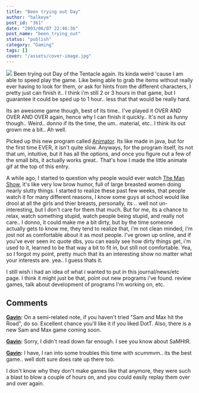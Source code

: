```yaml
---
title: "Been trying out Day"
author: "halkeye"
post_id: "361"
date: "2003/06/07 22:46:36"
post_name: "been_trying_out"
status: "publish"
category: "Gaming"
tags: []
cover: "/assets/cover-image.jpg"
---
```


![](dott_surf_animate.thumb.gif) Been trying out Day of the Tentacle again. Its kinda weird 'cause I am able to speed play the game. Like being able to grab the items without really ever having to look for them, or ask for hints from the different characters, I pretty just can finish it.. I think i'm still 2 or 3 hours in that game, but I guarantee it could be sped up to 1 hour.. less that that would be really hard.

Its an awesome game though, best of its time.. I've played it OVER AND OVER AND OVER again, hence why I can finish it quickly.. It's not as funny though.. Weird.. donno if its the time, the um.. material, etc.. I think its out grown me a bit.. Ah well.

Picked up this new program called [Animator](https://download.com.com/3000-2186-909432.html?tag=lst-0-2). Its like made in java, but for the first time EVER, it isn't quite slow. Anyways, for the program itself, its not that um, intuitive, but it has all the options, and once you figure out a few of the small bits, it actually works great.. That's how I made the little animate gif at the top of this entry.

A while ago, I started to question why people would ever watch [The Man Show](https://us.imdb.com/Title?0202741), it's like very low brow humor, full of large breasted women doing nearly slutty things. I started to realize these past few weeks, that people watch it for many different reasons, I know some guys at school would like drool at all the girls and thier breasts, personally, its .. well not un-interesting, but I don't care for them that much. But for me, its a chance to relax, watch something stupid, watch people being stupid, and really not care.. I donno, it could make me a bit dirty, but by the time someone actually gets to know me, they tend to realize that, i'm not clean minded, i'm jost not as comfortable about it as most people. I've grown up online, and if you've ever seen irc quote dbs, you can easily see how dirty things get, i'm used to it, learned to be that way a bit to fit in, but still not comfortable.
Yea, so I forgot my point, pretty much that its an interesting show no matter what your interests are. yea.. I guess thats it.

I still wish i had an idea of what i wanted to put in this journal/news/etc page. I think it might just be that, point out new programs i've found. review games, talk about development of programs I'm working on, etc.

## Comments

**[Gavin](#24 "2003-06-16 18:35:56"):** On a semi-related note, if you haven't tried "Sam and Max hit the Road", do so. Excellent chance you'll like it if you liked DotT. Also, there is a new Sam and Max game coming soon.

**[Gavin](#25 "2003-06-16 18:37:54"):** Sorry, I didn't read down far enough. I see you know about SaMHtR.

**[Gavin](#26 "2003-06-16 18:43:25"):** I have, I ran into some troubles this time with scummvm.. its the best game.. well dott sure does rate up there too.

I don't know why they don't make games like that anymore, they were such a blast to blow a couple of hours on, and you could easily replay them over and over again.

